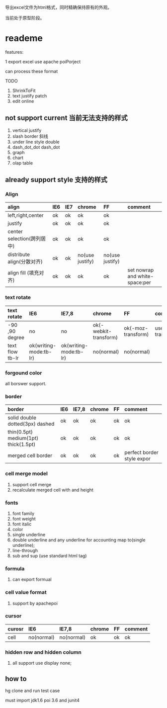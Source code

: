 导出excel文件为html格式，同时精确保持原有的外观。

当前处于原型阶段。

# reademe #

features:

1 export excel use apache poiPorject

can process these format

TODO
  1. ShrinkToFit
  1. text justify patch
  1. edit online

## not support current 当前无法支持的样式 ##
  1. vertical justify
  1. slash border 斜线
  1. under line style double
  1. dash\_dot\_dot dash\_dot
  1. graph
  1. chart
  1. olap table

## already support style 支持的样式 ##

### Align ###



| align | IE6 | IE7 | chrome | FF |comment |
|:------|:----|:----|:-------|:---|:-------|
| left,right,center | ok | ok | ok | ok |  |
| justify | ok | ok | ok | ok |  |
| center selection(跨列居中) | ok | ok | ok | ok |  |
| distribute align(分散对齐)| ok | ok | no(use justify) | no(use justify) |  |
| align fill (填充对齐)| ok | ok | ok | ok | set nowrap and white-space:per |

### text rotate ###

| text rotate | IE6 | IE7,8 | chrome | FF |comment |
|:------------|:----|:------|:-------|:---|:-------|
| -90 ,90 degree | no | no | ok(-webkit-transform) | ok(-moz-transform) | use css3 transform:rotate|
| text flow tb-lr | ok(writing-mode:tb-lr) | ok(writing-mode:tb-lr) | no(normal) | no(normal)  |  |


### forgound color ###

all borswer support.

### border ###

| border | IE6 | IE7,8 | chrome | FF |comment |
|:-------|:----|:------|:-------|:---|:-------|
| solid double dotted(3px) dashed | ok | ok | ok | ok | ok |
| thin(0.5pt) medium(1pt) thick(1.5pt) | ok | ok | ok | ok | ok |
| merged cell border | ok | ok | ok | ok | perfect border style expor |

### cell merge model ###
  1. support cell merge
  1. recalculate merged cell with and height

### fonts ###
  1. font family
  1. font weight
  1. font italic
  1. color
  1. single underline
  1. double underline and any underline for  accounting map to(single underline);
  1. line-through
  1. sub and sup (use standard html tag)

### formula ###

  1. can export formual

### cell value format ###

  1. support by apachepoi

### cursor ###
| curosr | IE6 | IE7,8 | chrome | FF |comment |
|:-------|:----|:------|:-------|:---|:-------|
| cell| no(normal) | no(normal) | ok | ok | ok |

### hidden row and hidden column ###

  1. all support use display none;

## how to ##
hg clone and run test case

must import jdk1.6 poi 3.6 and junit4